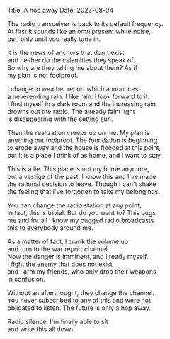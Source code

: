 Title: A hop away
Date: 2023-08-04

The radio transceiver is back to its default frequency.  
At first it sounds like an omnipresent white noise,  
but, only until you really tune in.  

It is the news of anchors that don't exist  
and neither do the calamities they speak of.  
So why are they telling me about them? As if  
my plan is not foolproof.  

I change to weather report which announces  
a neverending rain. I like rain. I look forward to it.  
I find myself in a dark room and the increasing rain  
drowns out the radio. The already faint light  
is disappearing with the setting sun.  

Then the realization creeps up on me. My plan is  
anything but foolproof. The foundation is beginning  
to erode away and the house is flooded at this point,  
but it is a place I think of as home, and I want to stay.  

This is a lie. This place is not my home anymore,  
but a vestige of the past. I know this and I've made  
the rational decision to leave. Though I can't shake  
the feeling that I've forgotten to take my belongings.  

You can change the radio station at any point,  
in fact, this is trivial. But do you want to? This bugs  
me and for all I know my bugged radio broadcasts  
this to everybody around me.  

As a matter of fact, I crank the volume up  
and turn to the war report channel.  
Now the danger is imminent, and I ready myself.  
I fight the enemy that does not exist  
and I arm my friends, who only drop their weapons  
in confusion.  

Without an afterthought, they change the channel.  
You never subscribed to any of this and were not  
obligated to listen. The future is only a hop away.  

Radio silence. I'm finally able to sit  
and write this all down.  
